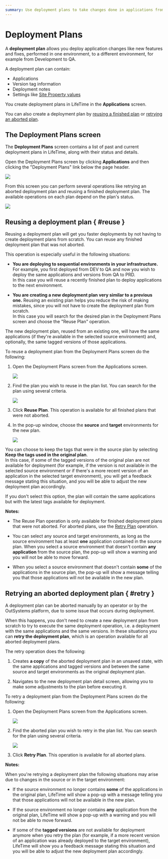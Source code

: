 ```yaml
---
summary: Use deployment plans to take changes done in applications from one environment to another.
---
```


# Deployment Plans

A **deployment plan** allows you deploy application changes like new features and fixes, performed in one environment, to a different environment, for example from Development to QA.

A deployment plan can contain:

* Applications
* Version tag information
* Deployment notes
* Settings like [Site Property values](tp-configure-site-properties-during-deploy.md)

You create deployment plans in LifeTime in the **Applications** screen.

You can also create a deployment plan by [reusing a finished plan](#reuse) or [retrying an aborted plan](#retry).

## The Deployment Plans screen

The **Deployment Plans** screen contains a list of past and current deployment plans in LifeTime, along with their status and details.

Open the Deployment Plans screen by clicking **Applications** and then clicking the "Deployment Plans" link below the page header.

![](images/lt-deployment-plans-link.png)

From this screen you can perform several operations like retrying an aborted deployment plan and reusing a finished deployment plan. The available operations on each plan depend on the plan's status.

![](images/lt-deployment-plans-screen.png)

## Reusing a deployment plan { #reuse }

Reusing a deployment plan will get you faster deployments by not having to create deployment plans from scratch. You can reuse any finished deployment plan that was not aborted. 

 This operation is especially useful in the following situations:

* **You are deploying to sequential environments in your infrastructure.** For example, you first deployed from DEV to QA and now you wish to deploy the same applications and versions from QA to PRD.  
    In this case you will reuse a recently finished plan to deploy applications to the next environment.

* **You are creating a new deployment plan very similar to a previous one.** Reusing an existing plan helps you reduce the risk of making mistakes, since you will not have to create the deployment plan from scratch.  
    In this case you will search for the desired plan in the Deployment Plans screen and choose the "Reuse Plan" operation.

The new deployment plan, reused from an existing one, will have the same applications (if they're available in the selected source environment) and, optionally, the same tagged versions of those applications.

To reuse a deployment plan from the Deployment Plans screen do the following:

1. Open the Deployment Plans screen from the Applications screen.

    ![](images/lt-deployment-plans-link.png)

1. Find the plan you wish to reuse in the plan list. You can search for the plan using several criteria. 

    ![](images/lt-deployment-plans-screen.png)

1. Click **Reuse Plan**. This operation is available for all finished plans that were not aborted.

1. In the pop-up window, choose the **source** and **target** environments for the new plan. 

    ![](images/lt-reuse-deployment-plan-popup.png)

You can choose to keep the tags that were in the source plan by selecting **Keep the tags used in the original plan**.  
In this case, if some of the tagged versions of the original plan are not available for deployment (for example, if the version is not available in the selected source environment or if there's a more recent version of an application in the selected target environment), you will get a feedback message stating this situation, and you will be able to adjust the new deployment plan accordingly.  

If you don't select this option, the plan will contain the same applications but with the latest tags available for deployment.

**Notes:**

* The Reuse Plan operation is only available for finished deployment plans that were not aborted. For aborted plans, use the [Retry Plan](#retry) operation.

* You can select any source and target environments, as long as the source environment has at least **one** application contained in the source plan. When you select a source environment that doesn't contain **any application** from the source plan, the pop-up will show a warning and you will not be able to move forward.

* When you select a source environment that doesn't contain **some** of the applications in the source plan, the pop-up will show a message telling you that those applications will not be available in the new plan.

## Retrying an aborted deployment plan { #retry }

A deployment plan can be aborted manually by an operator or by the OutSystems platform, due to some issue that occurs during deployment.

When this happens, you don't need to create a new deployment plan from scratch to try to execute the same deployment operation, i.e. a deployment with the same applications and the same versions. In these situations you can **retry the deployment plan**, which is an operation available for all aborted deployment plans.

The retry operation does the following:

1. Creates **a copy** of the aborted deployment plan in an unsaved state, with the same applications and tagged versions and between the same source and target environments as the original deployment plan.  

1. Navigates to the new deployment plan detail screen, allowing you to make some adjustments to the plan before executing it.

To retry a deployment plan from the Deployment Plans screen do the following:

1. Open the Deployment Plans screen from the Applications screen.

    ![](images/lt-deployment-plans-link.png)

1. Find the aborted plan you wish to retry in the plan list. You can search for the plan using several criteria.

    ![](images/lt-deployment-plans-screen.png)

1. Click **Retry Plan**. This operation is available for all aborted plans.

**Notes:**

When you're retrying a deployment plan the following situations may arise due to changes in the source or in the target environment:

* If the source environment no longer contains **some** of the applications in the original plan, LifeTime will show a pop-up with a message telling you that those applications will not be available in the new plan.

* If the source environment no longer contains **any** application from the original plan, LifeTime will show a pop-up with a warning and you will not be able to move forward.

* If some of the **tagged versions** are not available for deployment anymore when you retry the plan (for example, if a more recent version of an application was already deployed to the target environment), LifeTime will show you a feedback message stating this situation and you will be able to adjust the new deployment plan accordingly.
